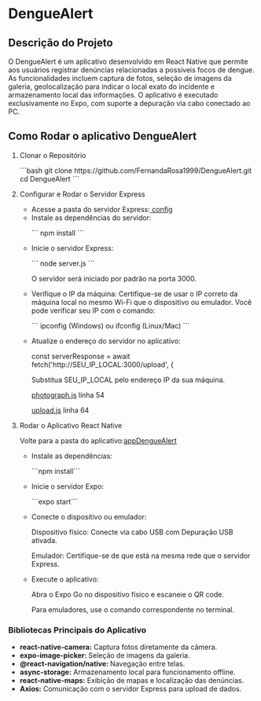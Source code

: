 <h1>DengueAlert</h1>
<h2>Descrição do Projeto</h2>
<p>O DengueAlert é um aplicativo desenvolvido em React Native que permite aos usuários registrar denúncias relacionadas a possíveis focos de dengue. As funcionalidades incluem captura de fotos, seleção de imagens da galeria, geolocalização para indicar o local exato do incidente e armazenamento local das informações. O aplicativo é executado exclusivamente no Expo, com suporte a depuração via cabo conectado ao PC.</p>
<h2>Como Rodar o aplicativo DengueAlert</h2>
<ol>
  <li>Clonar o Repositório</li>
  <p>  
  ```bash
  git clone https://github.com/FernandaRosa1999/DengueAlert.git
  cd DengueAlert
  ```
  </p>
  <li>Configurar e Rodar o Servidor Express</li>
  <ul>
  <li>Acesse a pasta do servidor Express:<a href='https://github.com/FernandaRosa1999/DengueAlert/tree/main/appDengueAlert/src/config'> config </a></li>
  <li>Instale as dependências do servidor:</li>
  <p>
     ```
  npm install
  ```
  </p>
  <li>Inicie o servidor Express:</li>
  <p>
  ```
  node server.js
  ```
  </p>
  <p>O servidor será iniciado por padrão na porta 3000.</p>
  <li>Verifique o IP da máquina: Certifique-se de usar o IP correto da máquina local no mesmo Wi-Fi que o dispositivo ou emulador. Você pode verificar seu IP com o comando:</li>
  <p>```
  ipconfig (Windows) ou ifconfig (Linux/Mac)
  ```</p>
  <li>Atualize o endereço do servidor no aplicativo:</li>
    <p>const serverResponse = await fetch('http://SEU_IP_LOCAL:3000/upload', {</p>
    <p> Substitua SEU_IP_LOCAL pelo endereço IP da sua máquina. </p>
    <p><a href='https://github.com/FernandaRosa1999/DengueAlert/blob/main/appDengueAlert/src/pages/newComplaint/photograph.js'>photograph.js</a> linha 54</p>
    <p><a href='https://github.com/FernandaRosa1999/DengueAlert/blob/main/appDengueAlert/src/pages/newComplaint/upload.js'>upload.js</a> linha 64</p>
  </ul>
  <li>Rodar o Aplicativo React Native</li>
  <p>Volte para a pasta do aplicativo:<a href='https://github.com/FernandaRosa1999/DengueAlert/tree/main/appDengueAlert'>appDengueAlert</a></p>
  <ul>
    <li>Instale as dependências:</li>
    <p>```npm install```</p>
    <li>Inicie o servidor Expo:</li>
    <p>```expo start```</p>
    <li>Conecte o dispositivo ou emulador:</li>
    <p>Dispositivo físico: Conecte via cabo USB com Depuração USB ativada.</p>
    <p>Emulador: Certifique-se de que está na mesma rede que o servidor Express.</p>
    <li>Execute o aplicativo:</li>
    <p>Abra o Expo Go no dispositivo físico e escaneie o QR code.</p>
    <p>Para emuladores, use o comando correspondente no terminal.</p>
  </ul>
</ol>
<h3>Bibliotecas Principais do Aplicativo</h3>
<ul>
  <li><strong>react-native-camera:</strong> Captura fotos diretamente da câmera.</li>
  <li><strong>expo-image-picker: </strong>Seleção de imagens da galeria.</li>
  <li><strong>@react-navigation/native: </strong>Navegação entre telas.</li>
  <li><strong>async-storage:</strong> Armazenamento local para funcionamento offline.</li>
  <li><strong>react-native-maps:</strong> Exibição de mapas e localização das denúncias.</li>
  <li><strong>Axios:</strong> Comunicação com o servidor Express para upload de dados.</li>
</ul>






